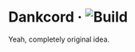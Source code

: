 # Dankcord &middot; ![Build][build]

Yeah, completely original idea.

[build]: https://github.com/ElCholoGamer/dankcord/workflows/Build/badge.svg
